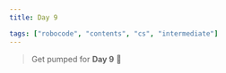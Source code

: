 ```yaml
---
title: Day 9

tags: ["robocode", "contents", "cs", "intermediate"]
---
```


> Get pumped for **Day 9** 🤖
